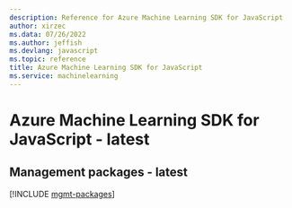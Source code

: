 ```yaml
---
description: Reference for Azure Machine Learning SDK for JavaScript
author: xirzec
ms.data: 07/26/2022
ms.author: jeffish
ms.devlang: javascript
ms.topic: reference
title: Azure Machine Learning SDK for JavaScript
ms.service: machinelearning
---
```

# Azure Machine Learning SDK for JavaScript - latest

## Management packages - latest
[!INCLUDE [mgmt-packages](machine-learning-mgmt-index.md)]